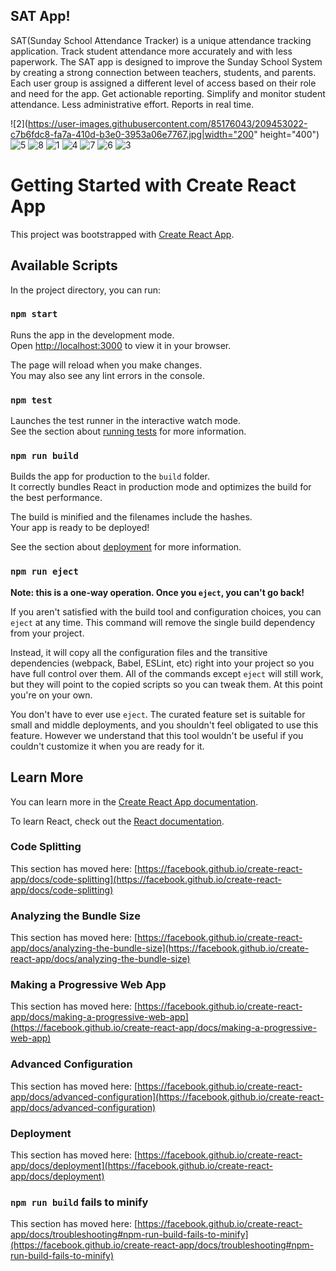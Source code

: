 ## SAT App!
SAT(Sunday School Attendance Tracker) is a unique attendance tracking application. Track student attendance more accurately and with less paperwork. The SAT app is designed to improve the Sunday School System by creating a strong connection between teachers, students, and parents. Each user group is assigned a different level of access based on their role and need for the app. Get actionable reporting. Simplify and monitor student attendance. Less administrative effort. Reports in real time.

![2](https://user-images.githubusercontent.com/85176043/209453022-c7b6fdc8-fa7a-410d-b3e0-3953a06e7767.jpg|width="200" height="400")
![5](https://user-images.githubusercontent.com/85176043/209453039-b18adf49-959b-439b-b8e1-408ced7a089a.jpg)
![8](https://user-images.githubusercontent.com/85176043/209453089-a1af19d6-8560-46bd-aab7-d2450a5a5007.jpg)
![1](https://user-images.githubusercontent.com/85176043/209452728-4e5a5621-bdb8-4084-9c3b-4321112bf542.jpg)
![4](https://user-images.githubusercontent.com/85176043/209452731-a5b2bbbc-1062-4dc2-966a-73ab93ee9a2b.jpg)
![7](https://user-images.githubusercontent.com/85176043/209452733-1cce52af-59f1-4d56-9b52-c57e99506db4.jpg)
![6](https://user-images.githubusercontent.com/85176043/209452741-1565858c-698b-4a24-bc7f-2d6c8b1a7f76.jpg)
![3](https://user-images.githubusercontent.com/85176043/209452737-da68e2d1-9b02-420f-babc-54d71c6e4fc0.jpg)


# Getting Started with Create React App

This project was bootstrapped with [Create React App](https://github.com/facebook/create-react-app).

## Available Scripts

In the project directory, you can run:

### `npm start`

Runs the app in the development mode.\
Open [http://localhost:3000](http://localhost:3000) to view it in your browser.

The page will reload when you make changes.\
You may also see any lint errors in the console.

### `npm test`

Launches the test runner in the interactive watch mode.\
See the section about [running tests](https://facebook.github.io/create-react-app/docs/running-tests) for more information.

### `npm run build`

Builds the app for production to the `build` folder.\
It correctly bundles React in production mode and optimizes the build for the best performance.

The build is minified and the filenames include the hashes.\
Your app is ready to be deployed!

See the section about [deployment](https://facebook.github.io/create-react-app/docs/deployment) for more information.

### `npm run eject`

**Note: this is a one-way operation. Once you `eject`, you can't go back!**

If you aren't satisfied with the build tool and configuration choices, you can `eject` at any time. This command will remove the single build dependency from your project.

Instead, it will copy all the configuration files and the transitive dependencies (webpack, Babel, ESLint, etc) right into your project so you have full control over them. All of the commands except `eject` will still work, but they will point to the copied scripts so you can tweak them. At this point you're on your own.

You don't have to ever use `eject`. The curated feature set is suitable for small and middle deployments, and you shouldn't feel obligated to use this feature. However we understand that this tool wouldn't be useful if you couldn't customize it when you are ready for it.

## Learn More

You can learn more in the [Create React App documentation](https://facebook.github.io/create-react-app/docs/getting-started).

To learn React, check out the [React documentation](https://reactjs.org/).

### Code Splitting

This section has moved here: [https://facebook.github.io/create-react-app/docs/code-splitting](https://facebook.github.io/create-react-app/docs/code-splitting)

### Analyzing the Bundle Size

This section has moved here: [https://facebook.github.io/create-react-app/docs/analyzing-the-bundle-size](https://facebook.github.io/create-react-app/docs/analyzing-the-bundle-size)

### Making a Progressive Web App

This section has moved here: [https://facebook.github.io/create-react-app/docs/making-a-progressive-web-app](https://facebook.github.io/create-react-app/docs/making-a-progressive-web-app)

### Advanced Configuration

This section has moved here: [https://facebook.github.io/create-react-app/docs/advanced-configuration](https://facebook.github.io/create-react-app/docs/advanced-configuration)

### Deployment

This section has moved here: [https://facebook.github.io/create-react-app/docs/deployment](https://facebook.github.io/create-react-app/docs/deployment)

### `npm run build` fails to minify

This section has moved here: [https://facebook.github.io/create-react-app/docs/troubleshooting#npm-run-build-fails-to-minify](https://facebook.github.io/create-react-app/docs/troubleshooting#npm-run-build-fails-to-minify)
